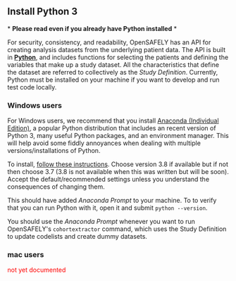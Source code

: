 ## Install Python 3

\* **Please read even if you already have Python installed** \*

For security, consistency, and readability, OpenSAFELY has an API for creating analysis datasets from the underlying patient data. The API is built in [**Python**](https://www.python.org/), and includes functions for selecting the patients and defining the variables that make up a study dataset. All the characteristics that define the dataset are referred to collectively as the _Study Definition_. Currently, Python must be installed on your machine if you want to develop and run test code locally.

### Windows users
For Windows users, we recommend that you install [Anaconda (Individual Edition)](https://www.anaconda.com/products/individual), a popular Python distribution that includes an recent version of Python 3, many useful Python packages, and an environment manager. This will help avoid some fiddly annoyances when dealing with multiple versions/installations of Python.

<!--If you already have Python installed on your machine, you should still be able install Anaconda without any inteference. <font color='red'>(is this true?)</font> Alternatively, you're welcome to use any existing or fresh Python installation you want if you're happy to troubleshoot problems yourself. -->

To install, [follow these instructions](https://docs.anaconda.com/anaconda/install/). Choose version 3.8 if available but if not then choose 3.7 (3.8 is not available when this was written but will be soon). Accept the default/recommended settings unless you understand the consequences of changing them.

This should have added _Anaconda Prompt_ to your machine. To to verify that you can run Python with it, open it and submit `python --version`.

<!--If you installed a version of python earlier than `python 3.8` then you should submit `conda install -c anaconda python=3.8` to update your installation. It can take a while (up to an hour) as it needs to identify and resolve incompatible packages from the previous installation. -->

You should use the _Anaconda Prompt_ whenever you want to run OpenSAFELY's `cohortextractor` command, which uses the Study Definition to update codelists and create dummy datasets.

### mac users

<font color='red'>not yet documented</font>
